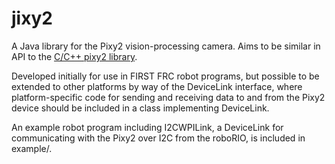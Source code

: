# jixy2

A Java library for the Pixy2 vision-processing camera.
Aims to be similar in API to the [C/C++ pixy2 library](
https://docs.pixycam.com/wiki/doku.php?id=wiki:v2:full_api).

Developed initially for use in FIRST FRC robot programs,
but possible to be extended to other platforms by way of
the DeviceLink interface, where platform-specific code
for sending and receiving data to and from the Pixy2
device should be included in a class implementing
DeviceLink.

An example robot program including I2CWPILink, a DeviceLink
for communicating with the Pixy2 over I2C from the roboRIO,
is included in example/.
